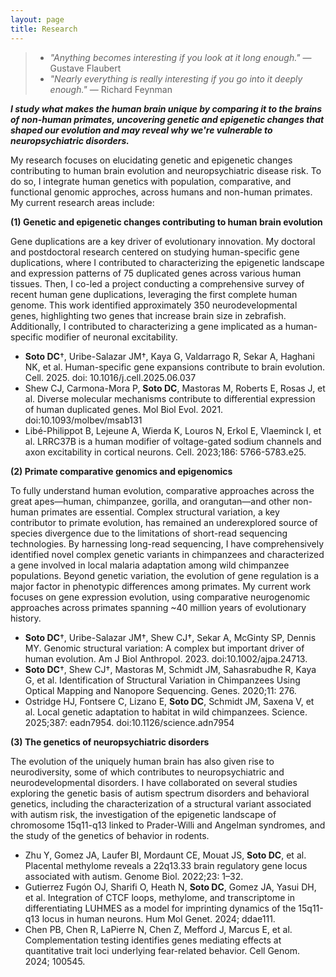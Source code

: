 ```yaml
---
layout: page
title: Research
---
```


> * _"Anything becomes interesting if you look at it long enough."_ ― Gustave Flaubert
> * _"Nearly everything is really interesting if you go into it deeply enough."_ ― Richard Feynman

_**I study what makes the human brain unique by comparing it to the brains of non-human primates, uncovering genetic and epigenetic changes that shaped our evolution and may reveal why we're vulnerable to neuropsychiatric disorders.**_

My research focuses on elucidating genetic and epigenetic changes contributing to human brain evolution and neuropsychiatric disease risk. To do so, I integrate human genetics with population, comparative, and functional genomic approches, across humans and non-human primates. My current research areas include:

**(1) Genetic and epigenetic changes contributing to human brain evolution**

Gene duplications are a key driver of evolutionary innovation. My doctoral and postdoctoral research centered on studying human-specific gene duplications, where I contributed to characterizing the epigenetic landscape and expression patterns of 75 duplicated genes across various human tissues. Then, I co-led a project conducting a comprehensive survey of recent human gene duplications, leveraging the first complete human genome. This work identified approximately 350 neurodevelopmental genes, highlighting two genes that increase brain size in zebrafish. Additionally, I contributed to characterizing a gene implicated as a human-specific modifier of neuronal excitability.

* **Soto DC**†, Uribe-Salazar JM†, Kaya G, Valdarrago R, Sekar A, Haghani NK, et al. Human-specific gene expansions contribute to brain evolution. Cell. 2025. doi: 10.1016/j.cell.2025.06.037
* Shew CJ, Carmona-Mora P, **Soto DC**, Mastoras M, Roberts E, Rosas J, et al. Diverse molecular mechanisms contribute to differential expression of human duplicated genes. Mol Biol Evol. 2021. doi:10.1093/molbev/msab131
* Libé-Philippot B, Lejeune A, Wierda K, Louros N, Erkol E, Vlaeminck I, et al. LRRC37B is a human modifier of voltage-gated sodium channels and axon excitability in cortical neurons. Cell. 2023;186: 5766-5783.e25.

**(2) Primate comparative genomics and epigenomics**

To fully understand human evolution, comparative approaches across the great apes—human, chimpanzee, gorilla, and orangutan—and other non-human primates are essential. Complex structural variation, a key contributor to primate evolution, has remained an underexplored source of species divergence due to the limitations of short-read sequencing technologies. By harnessing long-read sequencing, I have comprehensively identified novel complex genetic variants in chimpanzees and characterized a gene involved in local malaria adaptation among wild chimpanzee populations. Beyond genetic variation, the evolution of gene regulation is a major factor in phenotypic differences among primates. My current work focuses on gene expression evolution, using comparative neurogenomic approaches across primates spanning ~40 million years of evolutionary history.

* **Soto DC**†, Uribe-Salazar JM†, Shew CJ†, Sekar A, McGinty SP, Dennis MY. Genomic structural variation: A complex but important driver of human evolution. Am J Biol Anthropol. 2023. doi:10.1002/ajpa.24713.
* **Soto DC**†, Shew CJ†, Mastoras M, Schmidt JM, Sahasrabudhe R, Kaya G, et al. Identification of Structural Variation in Chimpanzees Using Optical Mapping and Nanopore Sequencing. Genes. 2020;11: 276.
* Ostridge HJ, Fontsere C, Lizano E, **Soto DC**, Schmidt JM, Saxena V, et al. Local genetic adaptation to habitat in wild chimpanzees. Science. 2025;387: eadn7954. doi:10.1126/science.adn7954

**(3) The genetics of neuropsychiatric disorders**

The evolution of the uniquely human brain has also given rise to neurodiversity, some of which contributes to neuropsychiatric and neurodevelopmental disorders. I have collaborated on several studies exploring the genetic basis of autism spectrum disorders and behavioral genetics, including the characterization of a structural variant associated with autism risk, the investigation of the epigenetic landscape of chromosome 15q11-q13 linked to Prader-Willi and Angelman syndromes, and the study of the genetics of behavior in rodents.

* Zhu Y, Gomez JA, Laufer BI, Mordaunt CE, Mouat JS, **Soto DC**, et al. Placental methylome reveals a 22q13.33 brain regulatory gene locus associated with autism. Genome Biol. 2022;23: 1–32. 
* Gutierrez Fugón OJ, Sharifi O, Heath N, **Soto DC**, Gomez JA, Yasui DH, et al. Integration of CTCF loops, methylome, and transcriptome in differentiating LUHMES as a model for imprinting dynamics of the 15q11-q13 locus in human neurons. Hum Mol Genet. 2024; ddae111.
* Chen PB, Chen R, LaPierre N, Chen Z, Mefford J, Marcus E, et al. Complementation testing identifies genes mediating effects at quantitative trait loci underlying fear-related behavior. Cell Genom. 2024; 100545.        
